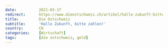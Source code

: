 ```yaml
---
date:          2021-03-17
redirect:      https://www.dieostschweiz.ch/artikel/hallo-zukunft-bitte-zahlen-KvYqVgX
title:         Die Ostschweiz
subtitle:      'Hallo Zukunft, bitte zahlen!'
country:       CH
categories:    [Wirtschaft]
tags:          [die ostschweiz, geld]
---
```

